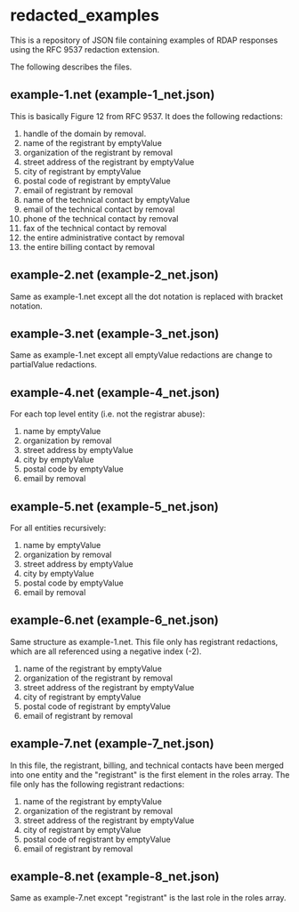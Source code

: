 # redacted_examples

This is a repository of JSON file containing examples of RDAP responses using the
RFC 9537 redaction extension.

The following describes the files.

example-1.net (example-1_net.json)
----------------------------------

This is basically Figure 12 from RFC 9537. It does the following redactions:

1. handle of the domain by removal.
1. name of the registrant by emptyValue
1. organization of the registrant by removal
1. street address of the registrant by emptyValue
1. city of registrant by emptyValue
1. postal code of registrant by emptyValue
1. email of registrant by removal
1. name of the technical contact by emptyValue
1. email of the technical contact by removal
1. phone of the technical contact by removal
1. fax of the technical contact by removal
1. the entire administrative contact by removal
1. the entire billing contact by removal

example-2.net (example-2_net.json)
----------------------------------

Same as example-1.net except all the dot notation is replaced with bracket notation.

example-3.net (example-3_net.json)
----------------------------------

Same as example-1.net except all emptyValue redactions are change to partialValue redactions.

example-4.net (example-4_net.json)
----------------------------------

For each top level entity (i.e. not the registrar abuse):
1. name  by emptyValue
1. organization by removal
1. street address by emptyValue
1. city by emptyValue
1. postal code by emptyValue
1. email by removal

example-5.net (example-5_net.json)
----------------------------------

For all entities recursively:
1. name  by emptyValue
1. organization by removal
1. street address by emptyValue
1. city by emptyValue
1. postal code by emptyValue
1. email by removal

example-6.net (example-6_net.json)
----------------------------------

Same structure as example-1.net. This file only has registrant redactions, which are
all referenced using a negative index (-2).
1. name of the registrant by emptyValue
1. organization of the registrant by removal
1. street address of the registrant by emptyValue
1. city of registrant by emptyValue
1. postal code of registrant by emptyValue
1. email of registrant by removal

example-7.net (example-7_net.json)
----------------------------------

In this file, the registrant, billing, and technical contacts have been merged into
one entity and the "registrant" is the first element in the roles array. 
The file only has the following registrant redactions:
1. name of the registrant by emptyValue
1. organization of the registrant by removal
1. street address of the registrant by emptyValue
1. city of registrant by emptyValue
1. postal code of registrant by emptyValue
1. email of registrant by removal

example-8.net (example-8_net.json)
----------------------------------

Same as example-7.net except "registrant" is the last role in the roles array.
